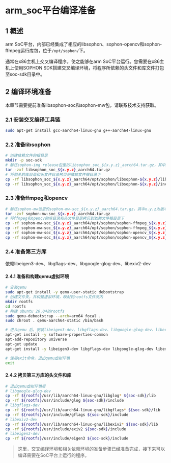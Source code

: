 # arm_soc平台编译准备

## 1 概述

arm SoC平台，内部已经集成了相应的libsophon、sophon-opencv和sophon-ffmpeg运行库包，位于`/opt/sophon/`下。

通常在x86主机上交叉编译程序，使之能够在arm SoC平台运行。您需要在x86主机上使用SOPHON SDK搭建交叉编译环境，将程序所依赖的头文件和库文件打包至soc-sdk目录中。

## 2 编译环境准备

本章节需要提前准备libsophon-soc和sophon-mw包，请联系技术支持获取。

### 2.1 安装交叉编译工具链

```bash
sudo apt-get install gcc-aarch64-linux-gnu g++-aarch64-linux-gnu
```

### 2.2 准备libsophon

```bash
# 创建依赖文件的根目录
mkdir -p soc-sdk
# 解压sophon-img release包里的libsophon_soc_${x.y.z}_aarch64.tar.gz，其中x.y.z为版本号
tar -zxf libsophon_soc_${x.y.z}_aarch64.tar.gz
# 将相关的库目录和头文件目录拷贝到依赖文件根目录下
cp -rf libsophon_soc_${x.y.z}_aarch64/opt/sophon/libsophon-${x.y.z}/lib ${soc-sdk}
cp -rf libsophon_soc_${x.y.z}_aarch64/opt/sophon/libsophon-${x.y.z}/include ${soc-sdk}
```

### 2.3 准备ffmpeg和opencv

```bash
# 解压sophon-mw包里的sophon-mw-soc_${x.y.z}_aarch64.tar.gz，其中x.y.z为版本号
tar -zxf sophon-mw-soc_${x.y.z}_aarch64.tar.gz
# 将ffmpeg和opencv的库目录和头文件目录拷贝到依赖文件根目录下
cp -rf sophon-mw-soc_${x.y.z}_aarch64/opt/sophon/sophon-ffmpeg_${x.y.z}/lib ${soc-sdk}
cp -rf sophon-mw-soc_${x.y.z}_aarch64/opt/sophon/sophon-ffmpeg_${x.y.z}/include ${soc-sdk}
cp -rf sophon-mw-soc_${x.y.z}_aarch64/opt/sophon/sophon-opencv_${x.y.z}/lib ${soc-sdk}
cp -rf sophon-mw-soc_${x.y.z}_aarch64/opt/sophon/sophon-opencv_${x.y.z}/include ${soc-sdk}
```

### 2.4 准备第三方库

依赖libeigen3-dev、libgflags-dev、libgoogle-glog-dev、libexiv2-dev

#### 2.4.1 准备和构建qemu虚拟环境

```bash
# 安装qemu
sudo apt-get install -y qemu-user-static debootstrap
# 创建文件夹，并构建虚拟环境，映射到rootfs文件夹内
mkdir rootfs
cd rootfs
# 构建 ubuntu 20.04的rootfs
sudo qemu-debootstrap --arch=arm64 focal .
sudo chroot . qemu-aarch64-static /bin/bash

# 进入qemu 后，安装libeigen3-dev、libgflags-dev、libgoogle-glog-dev、libexiv2-dev
apt-get install -y software-properties-common
apt-add-repository universe
apt-get update
apt-get install -y libeigen3-dev libgflags-dev libgoogle-glog-dev libexiv2-dev

# 使用exit命令，退出qemu虚拟环境
exit
```

#### 2.4.2 拷贝第三方库的头文件和库

```bash
# 退出qemu虚拟环境后
# libgoogle-glog-dev
cp -rf ${rootfs}/usr/lib/aarch64-linux-gnu/libglog* ${soc-sdk}/lib
cp -rf ${rootfs}/usr/include/glog ${soc-sdk}/include
# libgflags-dev
cp -rf ${rootfs}/usr/lib/aarch64-linux-gnu/libgflags* ${soc-sdk}/lib
cp -rf ${rootfs}/usr/include/gflags ${soc-sdk}/include
# libexiv2-dev
cp -rf ${rootfs}/usr/lib/aarch64-linux-gnu/libexiv2* ${soc-sdk}/lib
cp -rf ${rootfs}/usr/include/exiv2 ${soc-sdk}/include
# libeigen3-dev
cp -rf ${rootfs}/usr/include/eigen3 ${soc-sdk}/include
```

> 这里，交叉编译环境和相关依赖环境的准备步骤已经准备完成，接下来可以编译需要在SoC平台上运行的程序。
